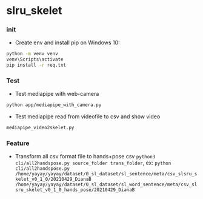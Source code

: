 # slru_skelet

### init
- Create env and install pip on Windows 10:
```bash
python -m venv venv
venv\Scripts\activate
pip install -r req.txt
```
### Test
- Test mediapipe with web-camera
```bash
python app/mediapipe_with_camera.py
```
- Test mediapipe read from videofile to csv and show video
```bash
mediapipe_video2skelet.py
```
### Feature

- Transform all csv format file to hands+pose csv `python3 cli/all2handspose.py source_folder trans_folder`, ex: `python cli/all2handspose.py /home/yayay/yayay/dataset/0_sl_dataset/sl_sentence/meta/csv_slsru_skelet_v0_1_0/20210429_DianaB /home/yayay/yayay/dataset/0_sl_dataset/sl_word_sentence/meta/csv_slsru_skelet_v0_1_0_hands_pose/20210429_DianaB`